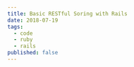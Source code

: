 ```yaml
---
title: Basic RESTful Soring with Rails
date: 2018-07-19
tags:
  - code
  - ruby
  - rails
published: false
---
```

